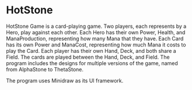 # HotStone
HotStone Game is a card-playing game.
Two players, each represents by a Hero, play against each other. 
Each Hero has their own Power, Health, and ManaProduction, representing how many Mana that they have.
Each Card has its own Power and ManaCost, representing how much Mana it costs to play the Card.
Each player has their own Hand, Deck, and both share a Field.
The cards are played between the Hand, Deck, and Field.
The program includes the designs for multiple versions of the game, named from AlphaStone to ThetaStone.

The program uses Minidraw as its UI framework.
